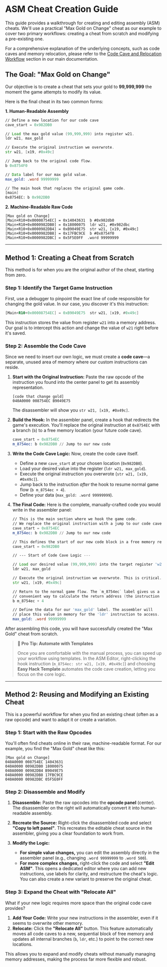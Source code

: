 # ASM Cheat Creation Guide

This guide provides a walkthrough for creating and editing assembly (ASM) cheats. We'll use a practical "Max Gold on Change" cheat as our example to cover two primary workflows: creating a cheat from scratch and modifying a pre-existing one.

For a comprehensive explanation of the underlying concepts, such as code caves and memory relocation, please refer to the [Code Cave and Relocation Workflow](readme.md#code-cave-and-relocation-workflow) section in our main documentation.

## The Goal: "Max Gold on Change"

Our objective is to create a cheat that sets your gold to **99,999,999** the moment the game attempts to modify its value.

Here is the final cheat in its two common forms:

**1. Human-Readable Assembly**
```asm
// Define a new location for our code cave
cave_start = 0x982DB0

// Load the max gold value (99,999,999) into register w21.
ldr w21, max_gold

// Execute the original instruction we overwrote.
str w21, [x19, #0x49c]

// Jump back to the original code flow.
b 0x8754F0

// Data label for our max gold value.
max_gold: .word 99999999

// The main hook that replaces the original game code.
[main]
0x8754EC: b 0x982DB0
```

**2. Machine-Readable Raw Code**
```
[Max gold on Change]
[Main+R10+0x00008754EC] = 0x14043631  b #0x982db0
[Main+R10+0x0000982DB0] = 0x18000075  ldr w21, #0x982dbc
[Main+R10+0x0000982DB4] = 0xB9049E75  str w21, [x19, #0x49c]
[Main+R10+0x0000982DB8] = 0x17FBC9CE  b #0x8754f0
[Main+R10+0x0000982DBC] = 0x5F5E0FF  .word 99999999
```

---

## Method 1: Creating a Cheat from Scratch

This method is for when you are the original author of the cheat, starting from zero.

### Step 1: Identify the Target Game Instruction

First, use a debugger to pinpoint the exact line of code responsible for changing the gold value. In our case, you discover it's this instruction:

```asm
[Main+R10+0x00008754EC] = 0xB9049E75  str w21, [x19, #0x49c]
```
This instruction stores the value from register `w21` into a memory address. Our goal is to intercept this action and change the value of `w21` right before it's saved.

### Step 2: Assemble the Code Cave

Since we need to insert our own logic, we must create a **code cave**—a separate, unused area of memory where our custom instructions can reside.

1.  **Start with the Original Instruction:** Paste the raw opcode of the instruction you found into the center panel to get its assembly representation.
    ```
    [code that change gold]
    040A0000 008754EC B9049E75
    ```
    The disassembler will show you `str w21, [x19, #0x49c]`.

2.  **Build the Hook:** In the assembler panel, create a hook that redirects the game's execution. You'll replace the original instruction at `0x8754EC` with a branch (`b`) to a free memory location (your future code cave).
    ```asm
    cave_start = 0x8754EC
    m_8754ec: b 0x982DB0 // Jump to our new code
    ```

3.  **Write the Code Cave Logic:** Now, create the code cave itself.
    *   Define a new `cave_start` at your chosen location (`0x982DB0`).
    *   Load your desired value into the register (`ldr w21, max_gold`).
    *   Execute the original instruction you overwrote (`str w21, [x19, #0x49c]`).
    *   Jump back to the instruction *after* the hook to resume normal game flow (`b m_8754ec + 4`).
    *   Define your data (`max_gold: .word 99999999`).

4.  **The Final Code:** Here is the complete, manually-crafted code you would write in the assembler panel:
    ```asm
    // This is the main section where we hook the game code.
    // We replace the original instruction with a jump to our code cave.
    cave_start = 0x8754EC
    m_8754ec: b 0x982DB0 // Jump to our new code

    // This defines the start of our new code block in a free memory region.
    cave_start = 0x982DB0

    // --- Start of Code Cave Logic ---

    // Load our desired value (99,999,999) into the target register 'w21'.
    ldr w21, max_gold

    // Execute the original instruction we overwrote. This is critical.
    str w21, [x19, #0x49c]

    // Return to the normal game flow. The `m_8754ec` label gives us a
    // convenient way to calculate the return address (the instruction after our hook).
    b m_8754ec + 4

    // Define the data for our 'max_gold' label. The assembler will
    // place this value in memory for the 'ldr' instruction to access.
    max_gold: .word 99999999
    ```

After assembling this code, you will have successfully created the "Max Gold" cheat from scratch.

> **🤖 Pro Tip: Automate with Templates**
>
> Once you are comfortable with the manual process, you can speed up your workflow using templates. In the ASM Editor, right-clicking the hook instruction (`m_8754ec: str w21, [x19, #0x49c]`) and choosing **Easy Hack Template** automates the code cave creation, letting you focus on the core logic.

---

## Method 2: Reusing and Modifying an Existing Cheat

This is a powerful workflow for when you find an existing cheat (often as a raw opcode) and want to adapt it or create a variation.

### Step 1: Start with the Raw Opcodes

You'll often find cheats online in their raw, machine-readable format. For our example, you find the "Max Gold" cheat like this:
```
[Max gold on Change]
040A0000 008754EC 14043631
040A0000 00982DB0 18000075
040A0000 00982DB4 B9049E75
040A0000 00982DB8 17FBC9CE
040A0000 00982DBC 05F5E0FF
```

### Step 2: Disassemble and Modify

1.  **Disassemble:** Paste the raw opcodes into the **opcode panel** (center). The disassembler on the right will automatically convert it into human-readable assembly.

2.  **Recreate the Source:** Right-click the disassembled code and select **"Copy to left panel"**. This recreates the editable cheat source in the assembler, giving you a clear foundation to work from.

3.  **Modify the Logic:**
    *   **For simple value changes,** you can edit the assembly directly in the assembler panel (e.g., changing `.word 99999999` to `.word 500`).
    *   **For more complex changes,** right-click the code and select **"Edit ASM"**. This opens a dedicated editor where you can add new instructions, use labels for clarity, and restructure the cheat's logic. You can also create a new variant to preserve the original cheat.

### Step 3: Expand the Cheat with "Relocate All"

What if your new logic requires more space than the original code cave provides?

1.  **Add Your Code:** Write your new instructions in the assembler, even if it seems to overwrite other memory.
2.  **Relocate:** Click the **"Relocate All"** button. This feature automatically moves all code caves to a new, sequential block of free memory and updates all internal branches (`b`, `ldr`, etc.) to point to the correct new locations.

This allows you to expand and modify cheats without manually managing memory addresses, making the process far more flexible and robust.
